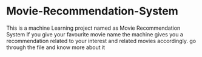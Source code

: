 # Movie-Recommendation-System
This is a machine Learning project named as Movie Recommendation System
If you give your favourite movie name the machine gives you a recommendation related to your interest and related movies accordingly.
go through the file  and know more about it
